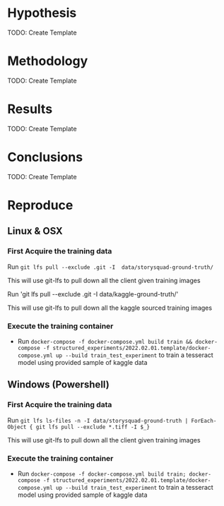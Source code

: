 <!--DESC Template folder to use for experiments-->
# Hypothesis
TODO: Create Template

# Methodology

TODO: Create Template

# Results

TODO: Create Template

# Conclusions

TODO: Create Template



# Reproduce

## Linux & OSX

### First Acquire the training data
Run `git lfs pull --exclude .git -I  data/storysquad-ground-truth/`

This will use git-lfs to pull down all the client given training images

Run 'git lfs pull --exclude .git -I data/kaggle-ground-truth/'

This will use git-lfs to pull down all the kaggle sourced training images

### Execute the training container
- Run `docker-compose -f docker-compose.yml build train && docker-compose -f structured_experiments/2022.02.01.template/docker-compose.yml up --build train_test_experiment` to train a tesseract model using provided sample of kaggle data

## Windows (Powershell)

### First Acquire the training data
Run `git lfs ls-files -n -I data/storysquad-ground-truth | ForEach-Object { git lfs pull --exclude *.tiff -I $_}`

This will use git-lfs to pull down all the client given training images

### Execute the training container
- Run `docker-compose -f docker-compose.yml build train; docker-compose -f structured_experiments/2022.02.01.template/docker-compose.yml up --build train_test_experiment` to train a tesseract model using provided sample of kaggle data
